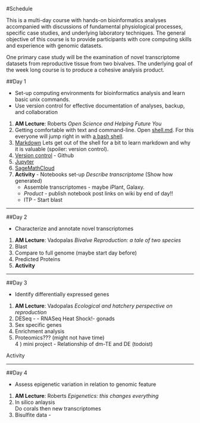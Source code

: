 #Schedule

This is a multi-day course with hands-on bioinformatics analyses accompanied with discussions of fundamental physiological processes, specific case studies, and underlying laboratory techniques. The general objective of this course is to provide participants with core computing skills and experience with genomic datasets.   

One primary case study will be the examination of novel transcriptome datasets from reproductive tissue from two bivalves. The underlying goal of the week long course is to produce a cohesive analysis product. 

##Day 1
- Set-up computing environments for bioinformatics analysis and learn basic unix commands.    
- Use version control for effective documentation of analyses, backup, and collaboration

1) **AM Lecture**:  Roberts _Open Science and Helping Future You_     
2) Getting comfortable with text and command-line. Open [shell.md](https://github.com/sr320/course-btea/blob/master/day-1/00-shell.md). For this everyone will jump right in with [a bash shell](https://github.com/sr320/course-btea/wiki/Before-you-arrive#the-bash-shell).     
3) [Markdown](https://github.com/sr320/course-btea/wiki/Before-you-arrive#markdown-editors) Lets get out of the shell for a bit to learn markdown and why it is valuable (spoiler: version control).    
4) [Version control](http://swcarpentry.github.io/git-novice/10-open.html) - Github        
5) [Jupyter](https://jupyter.org/)        
6) [SageMathCloud](https://cloud.sagemath.com/)             
7) **Activity** - Notebooks set-up _Describe transcriptome_  (Show how generated)         
	- Assemble transcriptomes - maybe iPlant, Galaxy.          
	- _Product_ - publish notebook post links on wiki by end of day!!        
	- ITP -  Start blast

---

##Day 2
- Characterize and annotate novel transcriptomes 

1) **AM Lecture**:  Vadopalas _Bivalve Reproduction: a tale of two species_            
2) Blast          
3) Compare to full genome (maybe start day before)        
4) Predicted Proteins      
6) **Activity**       

---

##Day 3
- Identify differentially expressed genes   

1) **AM Lecture**:  Vadopalas _Ecological and hatchery perspective on reproduction_        
1) DESeq - - RNASeq Heat Shock!- gonads        
2) Sex specific genes       
2) Enrichment analysis         
3) Proteomics??? (might not have time)         
4 ) mini project - Relationship of dm-TE and DE (todoist)       

Activity 

---

##Day 4
- Assess epigenetic variation in relation to genomic feature

1) **AM Lecture**:  Roberts _Epigenetics: this changes everything_    
1) In silico anlaysis        
Do corals
then new transcriptomes          
2) Bisulfite data - 

